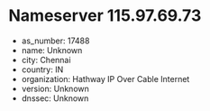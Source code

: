 # Nameserver 115.97.69.73

* as_number: 17488
* name: Unknown
* city: Chennai
* country: IN
* organization: Hathway IP Over Cable Internet
* version: Unknown
* dnssec: Unknown
